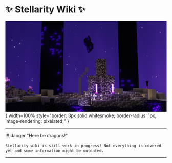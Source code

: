 # :sparkles: Stellarity Wiki :sparkles:

![alt](assets/backgrounds/dragons_den_alt.png){ width=100% style="border: 3px solid whitesmoke; border-radius: 1px, image-rendering: pixelated;" }

----------

!!! danger "Here be dragons!"

    Stellarity wiki is still work in progress! Not everything is covered yet and some information might be outdated.

----------
